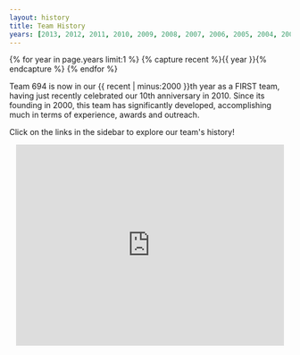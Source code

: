 ```yaml
---
layout: history
title: Team History
years: [2013, 2012, 2011, 2010, 2009, 2008, 2007, 2006, 2005, 2004, 2003, 2002, 2001]
---
```

{% for year in page.years limit:1 %}
    {% capture recent %}{{ year }}{% endcapture %}
{% endfor %}

Team 694 is now in our {{ recent | minus:2000 }}th year as a FIRST team, having just recently celebrated our 10th anniversary in 2010. Since its founding in 2000, this team has significantly developed, accomplishing much in terms of experience, awards and outreach.

Click on the links in the sidebar to explore our team's history!

<div style="text-align: center">
<iframe width="480" height="360" src="http://www.youtube.com/embed/nr2WkHondog" frameborder="0"> </iframe>
</div>
